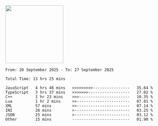 <img height="180em" src="https://github-readme-stats-eight-theta.vercel.app/api?username=bkundev&show_icons=true&theme=radical&include_all_commits=true&count_private=true"/>
<!--START_SECTION:waka-->

```all_time
From: 20 September 2025 - To: 27 September 2025

Total Time: 13 hrs 25 mins

JavaScript   4 hrs 46 mins   >>>>>>>>>----------------   35.64 %
TypeScript   3 hrs 37 mins   >>>>>>>------------------   27.02 %
C++          1 hr 23 mins    >>>----------------------   10.35 %
Lua          1 hr 2 mins     >>-----------------------   07.81 %
XML          57 mins         >>-----------------------   07.14 %
INI          26 mins         >------------------------   03.25 %
JSON         25 mins         >------------------------   03.12 %
Other        15 mins         -------------------------   01.90 %
```

<!--END_SECTION:waka-->
